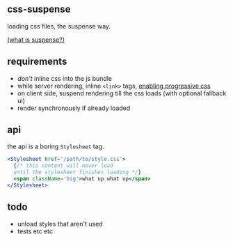 css-suspense
---

loading css files, the suspense way. 

[(what is suspense?)](https://www.youtube.com/watch?v=v6iR3Zk4oDY)

requirements
---

- *don't* inline css into the js bundle 
- while server rendering, inline `<link>` tags, [enabling progressive css](https://jakearchibald.com/2016/link-in-body/)
- on client side, suspend rendering till the css loads (with optional fallback ui)
- render synchronously if already loaded 

api
--- 

the api is a boring `Stylesheet` tag.

```jsx
<Stylesheet href='/path/to/style.css'>
  {/* this content will never load 
  until the stylesheet finishes loading */}
  <span className='big'>what up what up</span>
</Stylesheet>    
```


todo 
--- 

- unload styles that aren't used 
- tests etc etc 
